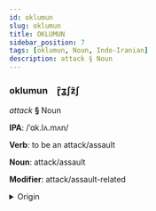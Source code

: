 ```yaml
---
id: oklumun
slug: oklumun
title: OKLUMUN
sidebar_position: 7
tags: [oklumun, Noun, Indo-Iranian]
description: attack § Noun
---
```


### oklumun&emsp;<span kind="abugida">ɽ̑ʓʃƶ̃ʃ</span>

*attack* **§** Noun

**IPA**: /ˈɑk.lʌ.mʌn/

**Verb**: to be an attack/assault

**Noun**: attack/assault

**Modifier**: attack/assault-related

<details>
    <summary>Origin</summary>
    Hindi आक्रमण ākramaṇ [äːk.ɾɐ.mɐ̃ɳ]<br/>
    <em>Indo-Iranian Language Family</em>
</details>